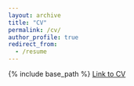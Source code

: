 ```yaml
---
layout: archive
title: "CV"
permalink: /cv/
author_profile: true
redirect_from:
  - /resume
---
```


{% include base_path %}
[Link to CV](https://github.com/ryan-j-h/ryan-j-h.github.io/blob/master/files/Ryan%20Hastings%20CV%202024.08%20-%20website.pdf)
<object data="/files/Ryan Hastings CV 2024.08 - website.pdf" type="application/pdf" width="100%" height="600px"> </object>

